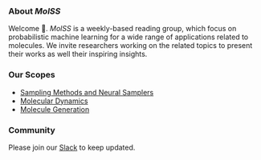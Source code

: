 <div style="text-align: left;">

### About *MolSS*
Welcome 👋. *MolSS* is a weekly-based reading group, which focus on probabilistic machine learning for a wide range of applications related to molecules. We invite researchers working on the related topics to present their works as well their inspiring insights. 

### Our Scopes
  - [Sampling Methods and Neural Samplers](/Scopes/SamplingMethod/)
  - [Molecular Dynamics](/Scopes/MD/)
  - [Molecule Generation](/Scopes/MG/)

### Community
Please join our [Slack](https://molss.slack.com) to keep updated.

</div>